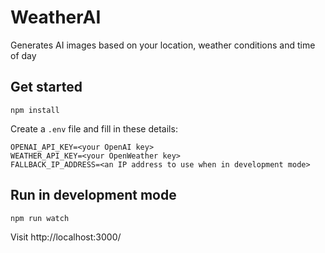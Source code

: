 # WeatherAI

Generates AI images based on your location, weather conditions and time of day

## Get started

    npm install

Create a `.env` file and fill in these details:

    OPENAI_API_KEY=<your OpenAI key>
    WEATHER_API_KEY=<your OpenWeather key>
    FALLBACK_IP_ADDRESS=<an IP address to use when in development mode>

## Run in development mode

    npm run watch

Visit http://localhost:3000/
